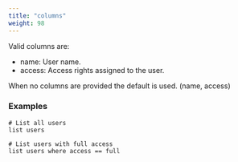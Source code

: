 ```yaml
---
title: "columns"
weight: 98
---
```


Valid columns are:

- name: User name.
- access: Access rights assigned to the user.

When no columns are provided the default is used. (name, access)

### Examples

    # List all users
    list users

    # List users with full access
    list users where access == full
